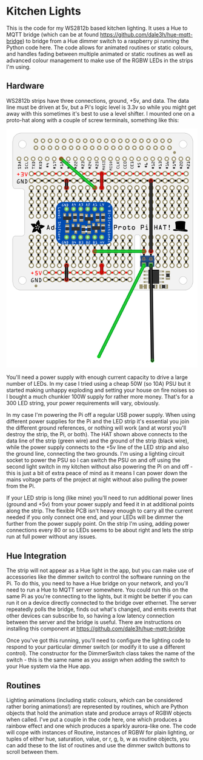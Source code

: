 # Kitchen Lights

This is the code for my WS2812b based kitchen lighting. It uses a Hue to MQTT bridge
(which can be at found https://github.com/dale3h/hue-mqtt-bridge) to bridge from a 
Hue dimmer switch to a raspberry pi running the Python code here. The code allows for
animated routines or static colours, and handles fading between multiple animated or
static routines as well as advanced colour management to make use of the RGBW LEDs in
the strips I'm using.

## Hardware

WS2812b strips have three connections, ground, +5v, and data. The data line must be 
driven at 5v, but a Pi's logic level is 3.3v so while you might get away with this
sometimes it's best to use a level shifter. I mounted one on a proto-hat along with
a couple of screw terminals, something like this:

![image](docs/level_shifter_hat.png "Some title")

You'll need a power supply with enough current capacity to drive a large number of
LEDs. In my case I tried using a cheap 50W (so 10A) PSU but it started making unhappy
exploding and setting your house on fire noises so I bought a much chunkier 100W
supply for rather more money. That's for a 300 LED string, your power requirements
will vary, obviously.

In my case I'm powering the Pi off a regular USB power supply. When using different
power supplies for the Pi and the LED strip it's essential you join the different ground
references, or nothing will work (and at worst you'll destroy the strip, the Pi, or
both). The HAT shown above connects to the data line of the strip (green wire) and the
ground of the strip (black wire), while the power supply connects to the +5v line of
the LED strip and also the ground line, connecting the two grounds. I'm using a lighting
circuit socket to power the PSU so I can switch the PSU on and off using the second
light switch in my kitchen without also powering the Pi on and off - this is just a bit
of extra peace of mind as it means I can power down the mains voltage parts of the
project at night without also pulling the power from the Pi.

If your LED strip is long (like mine) you'll need to run additional power lines (ground and
+5v) from your power supply and feed it in at additional points along the strip. The
flexible PCB isn't heavy enough to carry all the current needed if you only connect
one end, and your LEDs will be dimmer the further from the power supply point. On the
strip I'm using, adding power connections every 80 or so LEDs seems to be about right and
lets the strip run at full power without any issues.

## Hue Integration

The strip will not appear as a Hue light in the app, but you can make use of accessories
like the dimmer switch to control the software running on the Pi. To do this, you need
to have a Hue bridge on your network, and you'll need to run a Hue to MQTT server
somewhere. You could run this on the same Pi as you're connecting to the lights, but it
might be better if you can run it on a device directly connected to the bridge over
ethernet. The server repeatedly polls the bridge, finds out what's changed, and emits
events that other devices can subscribe to, so having a low latency connection between
the server and the bridge is useful. There are instructions on installing this component
at https://github.com/dale3h/hue-mqtt-bridge

Once you've got this running, you'll need to configure the lighting code to respond
to your particular dimmer switch (or modify it to use a different control). The constructor
for the DimmerSwitch class takes the name of the switch - this is the same name as you
assign when adding the switch to your Hue system via the Hue app.

## Routines

Lighting animations (including static colours, which can be considered rather boring
animations!) are represented by routines, which are Python objects that hold the animation
state and produce arrays of RGBW objects when called. I've put a couple in the code here,
one which produces a rainbow effect and one which produces a sparkly aurora-like one.
The code will cope with instances of Routine, instances of RGBW for plain lighting, or
tuples of either hue, saturation, value, or r, g, b, w as routine objects, you can add these
to the list of routines and use the dimmer switch buttons to scroll between them.

